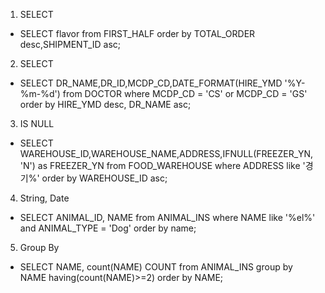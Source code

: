 1. SELECT

- SELECT flavor from FIRST_HALF order by TOTAL_ORDER desc,SHIPMENT_ID asc;

2. SELECT

- SELECT DR_NAME,DR_ID,MCDP_CD,DATE_FORMAT(HIRE_YMD '%Y-%m-%d') from DOCTOR where MCDP_CD = 'CS' or MCDP_CD = 'GS' order by HIRE_YMD desc, DR_NAME asc;

3. IS NULL

- SELECT WAREHOUSE_ID,WAREHOUSE_NAME,ADDRESS,IFNULL(FREEZER_YN, 'N') as FREEZER_YN 
from FOOD_WAREHOUSE 
where ADDRESS like '경기%'
order by WAREHOUSE_ID asc;

4. String, Date

- SELECT ANIMAL_ID, NAME from ANIMAL_INS 
where NAME like '%el%' and ANIMAL_TYPE = 'Dog'
order by name;

5. Group By

- SELECT NAME, count(NAME) COUNT from ANIMAL_INS group by NAME having(count(NAME)>=2) order by NAME;